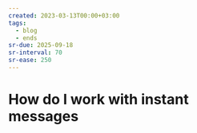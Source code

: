 ```yaml
---
created: 2023-03-13T00:00+03:00
tags:
  - blog
  - ends
sr-due: 2025-09-18
sr-interval: 70
sr-ease: 250
---
```


# How do I work with instant messages
